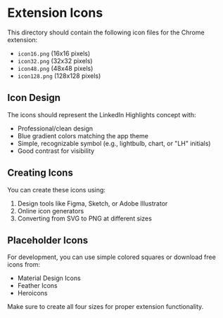 # Extension Icons

This directory should contain the following icon files for the Chrome extension:

- `icon16.png` (16x16 pixels)
- `icon32.png` (32x32 pixels) 
- `icon48.png` (48x48 pixels)
- `icon128.png` (128x128 pixels)

## Icon Design

The icons should represent the LinkedIn Highlights concept with:
- Professional/clean design
- Blue gradient colors matching the app theme
- Simple, recognizable symbol (e.g., lightbulb, chart, or "LH" initials)
- Good contrast for visibility

## Creating Icons

You can create these icons using:
1. Design tools like Figma, Sketch, or Adobe Illustrator
2. Online icon generators
3. Converting from SVG to PNG at different sizes

## Placeholder Icons

For development, you can use simple colored squares or download free icons from:
- Material Design Icons
- Feather Icons
- Heroicons

Make sure to create all four sizes for proper extension functionality. 